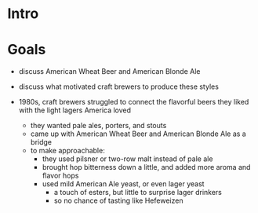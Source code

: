 # Intro

# Goals
- discuss American Wheat Beer and American Blonde Ale
- discuss what motivated craft brewers to produce these styles

- 1980s, craft brewers struggled to connect the flavorful beers they liked with the light lagers America loved
	- they wanted pale ales, porters, and stouts
	- came up with American Wheat Beer and American Blonde Ale as a bridge
	- to make approachable: 
		- they used pilsner or two-row malt instead of pale ale
		- brought hop bitterness down a little, and added more aroma and flavor hops
		- used mild American Ale yeast, or even lager yeast
			- a touch of esters, but little to surprise lager drinkers
			- so no chance of tasting like Hefeweizen